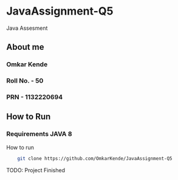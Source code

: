 # JavaAssignment-Q5
Java Assesment 

## About me
### Omkar Kende
### Roll No. - 50
### PRN - 1132220694

## How to Run 

### Requirements JAVA 8 
How to run 
```Bash
    git clone https://github.com/OmkarKende/JavaAssignment-Q5
```
TODO: Project Finished
